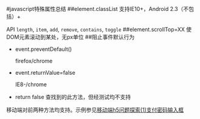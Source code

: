 #javascript特殊属性总结
##element.classList
支持IE10+，Android 2.3（不包括）+

API `length`, `item`, `add`, `remove`, `contains`, `toggle`
##element.scrollTop=XX
使DOM元素滚动到某处，无px单位
##阻止事件默认行为
- event.preventDefault()

	firefox/chrome
- event.returnValue=false

	IE8-/chrome
- return false
	查找到的此方法，但经测试均不支持

移动端对前两种方法均支持。示例参见[移动端h5问题探索(1)支付密码输入框](https://github.com/JulieLee77/frontend-articles/blob/master/hybrid%20app/mobile-h5-issue(1)pay-password.md)


